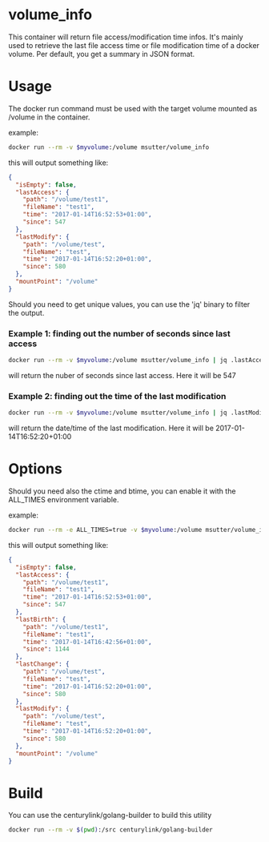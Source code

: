 volume_info
===========

This container will return file access/modification time infos.
It's mainly used to retrieve the last file access time or file modification time of a docker volume. Per default, you get a summary in JSON format.

# Usage

The docker run command must be used with the target volume mounted as /volume in the container.

example:
``` bash
docker run --rm -v $myvolume:/volume msutter/volume_info
```

this will output something like:
```json
{
  "isEmpty": false,
  "lastAccess": {
    "path": "/volume/test1",
    "fileName": "test1",
    "time": "2017-01-14T16:52:53+01:00",
    "since": 547
  },
  "lastModify": {
    "path": "/volume/test",
    "fileName": "test",
    "time": "2017-01-14T16:52:20+01:00",
    "since": 580
  },
  "mountPoint": "/volume"
}
```


Should you need to get unique values, you can use the 'jq' binary to filter the output.

### Example 1: finding out the number of seconds since last access
``` bash
docker run --rm -v $myvolume:/volume msutter/volume_info | jq .lastAccess.since
```

will return the nuber of seconds since last access. Here it will be 547

### Example 2: finding out the time of the last modification
``` bash
docker run --rm -v $myvolume:/volume msutter/volume_info | jq .lastModify.time
```

will return the date/time of the last modification. Here it will be 2017-01-14T16:52:20+01:00

# Options
Should you need also the ctime and btime, you can enable it with the ALL_TIMES environment variable.

example:
``` bash
docker run --rm -e ALL_TIMES=true -v $myvolume:/volume msutter/volume_info
```

this will output something like:
```json
{
  "isEmpty": false,
  "lastAccess": {
    "path": "/volume/test1",
    "fileName": "test1",
    "time": "2017-01-14T16:52:53+01:00",
    "since": 547
  },
  "lastBirth": {
    "path": "/volume/test1",
    "fileName": "test1",
    "time": "2017-01-14T16:42:56+01:00",
    "since": 1144
  },
  "lastChange": {
    "path": "/volume/test",
    "fileName": "test",
    "time": "2017-01-14T16:52:20+01:00",
    "since": 580
  },
  "lastModify": {
    "path": "/volume/test",
    "fileName": "test",
    "time": "2017-01-14T16:52:20+01:00",
    "since": 580
  },
  "mountPoint": "/volume"
}
```

# Build

You can use the centurylink/golang-builder to build this utility

``` bash
docker run --rm -v $(pwd):/src centurylink/golang-builder
```